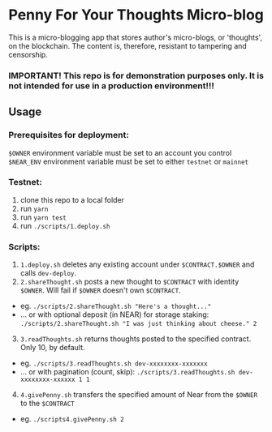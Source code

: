 # Penny For Your Thoughts Micro-blog

This is a micro-blogging app that stores author's micro-blogs, or 'thoughts', on the blockchain. The content is, therefore, resistant to tampering and censorship.
### IMPORTANT! This repo is for demonstration purposes only. It is not intended for use in a production environment!!!


## Usage

### Prerequisites for deployment:

`$OWNER` environment variable must be set to an account you control  
`$NEAR_ENV` environment variable must be set to either `testnet` or `mainnet`

### Testnet:

1. clone this repo to a local folder
2. run `yarn`
3. run `yarn test`
4. run `./scripts/1.deploy.sh`

### Scripts:

1. `1.deploy.sh` deletes any existing account under `$CONTRACT.$OWNER` and calls `dev-deploy`.
2. `2.shareThought.sh` posts a new thought to `$CONTRACT` with identity `$OWNER`. Will fail if `$OWNER` doesn't own `$CONTRACT`.
  - eg. `./scripts/2.shareThought.sh "Here's a thought..."`
  - ... or with optional deposit (in NEAR) for storage staking:
      `./scripts/2.shareThought.sh "I was just thinking about cheese." 2`
3. `3.readThoughts.sh` returns thoughts posted to the specified contract. Only 10, by default.
  - eg. `./scripts/3.readThoughts.sh dev-xxxxxxxx-xxxxxxx`
  - ... or with pagination (count, skip):
      `./scripts/3.readThoughts.sh dev-xxxxxxxx-xxxxxx 1 1`
4. `4.givePenny.sh` transfers the specified amount of Near from the `$OWNER` to the `$CONTRACT`
  - eg. `./scripts4.givePenny.sh 2`
